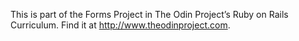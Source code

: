 This is part of the Forms Project in The Odin Project’s Ruby on Rails Curriculum.
Find it at http://www.theodinproject.com.
